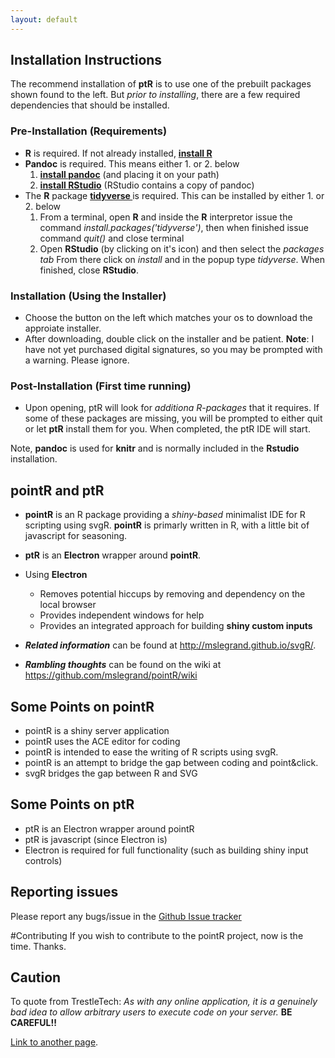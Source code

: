 ```yaml
---
layout: default
---
```


##  Installation Instructions

The recommend installation of **ptR** is to use one of the prebuilt packages shown found to the left. But *prior to installing*, there are a few required dependencies that should be installed.

### Pre-Installation (Requirements)
- **R** is required. If not already installed, **[install R](https://www.datacamp.com/community/tutorials/installing-R-windows-mac-ubuntu)** 
- **Pandoc** is required. This means either 1. or 2. below
	1. **[install pandoc](https://pandoc.org)** (and placing it on your path)  
	2. **[install RStudio](https://rstudio.com/products/rstudio/download/)**  (RStudio contains a copy of pandoc)
- The **R** package **[tidyverse ](https://www.tidyverse.org)** is required. This can be installed by either 1. or 2. below
	1. From a terminal, open **R** and inside the **R** interpretor issue the command 
	*install.packages('tidyverse')*, then when finished issue command *quit()* and close terminal
	2. Open **RStudio** (by clicking on it's icon) and then select the *packages tab* From there click on 
	*install* and in the popup type *tidyverse*. When finished, close **RStudio**.
    
### Installation (Using the Installer)
- Choose the button on the left which matches your os to download the approiate installer.
- After downloading, double click on the installer and be patient. **Note**: I have not yet purchased digital signatures, so you may be prompted with a warning. Please ignore.

### Post-Installation (First time running)
- Upon opening, ptR will look for *additiona R-packages* that it requires. If some of these packages are missing, you will be prompted to either quit or let **ptR** install them for you.  When completed, the ptR IDE will start.


Note, **pandoc** is used for **knitr** and is normally included in the **Rstudio** installation. 

## pointR and ptR
- **pointR** is an R package providing a *shiny-based* minimalist IDE for R scripting using svgR. **pointR** is primarly written in R, with a little bit of javascript for seasoning.
- **ptR** is an **Electron** wrapper around **pointR**. 
- Using **Electron** 
	- Removes potential hiccups by removing and dependency on the local browser 
	- Provides independent windows for help
	- Provides an integrated approach for building **shiny custom inputs**

- ***Related information*** can be found at http://mslegrand.github.io/svgR/.
- ***Rambling thoughts*** can be found on the wiki at https://github.com/mslegrand/pointR/wiki

## Some Points on pointR
-  pointR is a shiny server application
-  pointR uses the ACE editor for coding
-  pointR is intended to ease the writing of R scripts using svgR.
-  pointR is an attempt to bridge the gap between coding and point&click.
-  svgR bridges the gap between R and SVG

## Some Points on ptR
- ptR is an Electron wrapper around pointR
- ptR is javascript (since Electron is)
- Electron is required for full functionality (such as building shiny input controls)




## Reporting issues
Please report any bugs/issue in the 
[Github Issue tracker](https://github.com/mslegrand/pointR)

#Contributing
If you wish to contribute to the pointR project, now is the time. Thanks.

## Caution
To quote from TrestleTech: *As with any online application, it is a genuinely bad idea to allow arbitrary users to execute code on your server.* **BE CAREFUL!!**




[Link to another page](./another-page.html).

